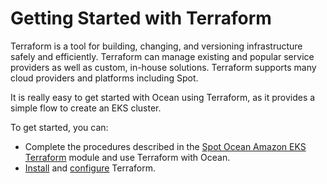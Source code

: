 # Getting Started with Terraform

Terraform is a tool for building, changing, and versioning infrastructure safely and efficiently. Terraform can manage existing and popular service providers as well as custom, in-house solutions. Terraform supports many cloud providers and platforms including Spot.

It is really easy to get started with Ocean using Terraform, as it provides a simple flow to create an EKS cluster.

To get started, you can:
* Complete the procedures described in the [Spot Ocean Amazon EKS Terraform](https://github.com/spotinst/terraform-spotinst-ocean-eks#spotinst-ocean-amazon-eks-terraform-module) module and use Terraform with Ocean.
* [Install](tools-and-provisioning/terraform/getting-started/install-terraform.md) and [configure]((tools-and-provisioning/terraform/getting-started/configuration.md)) Terraform.
